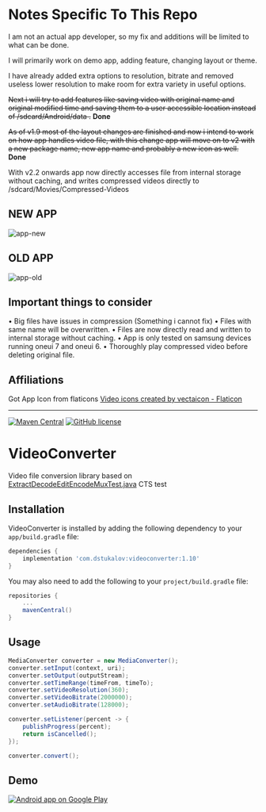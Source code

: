 
# Notes Specific To This Repo
I am not an actual app developer, so my fix and additions will be limited to what can be done.

I will primarily work on demo app, adding feature, changing layout or theme.

I have already added extra options to resolution, bitrate and removed useless lower resolution to make room for extra variety in useful options.

~~Next i will try to add features like saving video with original name and original modified time and saving them to a user accessible location instead of /sdcard/Android/data .~~  **Done**

~~As of v1.9 most of the layout changes are finished and now i intend to work on how app handles video file, with this change app will move on to v2 with a new package name, new app name and probably a new icon as well.~~  **Done**

With v2.2 onwards app now directly accesses file from internal storage without caching, and writes compressed videos directly to /sdcard/Movies/Compressed-Videos

## NEW APP
![app-new](https://github.com/user-attachments/assets/1c202117-4ba3-4d95-b85f-49a891b0f705)


## OLD APP
![app-old](https://github.com/user-attachments/assets/146e901b-c8cc-4374-8c96-0231aacc1ae7)


## Important things to consider
• Big files have issues in compression (Something i cannot fix)
• Files with same name will be overwritten.
• Files are now directly read and written to internal storage without caching.
• App is only tested on samsung devices running oneui 7 and oneui 6.
• Thoroughly play compressed video before deleting original file.

## Affiliations
Got App Icon from flaticons [Video icons created by vectaicon - Flaticon](https://www.flaticon.com/free-icons/video
)
***
[![Maven Central](https://maven-badges.herokuapp.com/maven-central/com.dstukalov/videoconverter/badge.svg)](https://maven-badges.herokuapp.com/maven-central/com.dstukalov/videoconverter)
[![GitHub license](https://img.shields.io/badge/license-Apache%202-brightgreen.svg)](https://raw.githubusercontent.com/dstukalov/VideoConverter/master/LICENSE)

# VideoConverter
Video file conversion library based on <a href="https://android.googlesource.com/platform/cts/+/jb-mr2-release/tests/tests/media/src/android/media/cts/ExtractDecodeEditEncodeMuxTest.java">ExtractDecodeEditEncodeMuxTest.java</a> CTS test

## Installation
VideoConverter is installed by adding the following dependency to your `app/build.gradle` file:
```groovy
dependencies {
    implementation 'com.dstukalov:videoconverter:1.10'
}
```
You may also need to add the following to your `project/build.gradle` file:
```groovy
repositories {
    ...
    mavenCentral()
}
```

## Usage
```java
MediaConverter converter = new MediaConverter();
converter.setInput(context, uri);
converter.setOutput(outputStream);
converter.setTimeRange(timeFrom, timeTo);
converter.setVideoResolution(360);
converter.setVideoBitrate(2000000);
converter.setAudioBitrate(128000);

converter.setListener(percent -> {
    publishProgress(percent);
    return isCancelled();
});

converter.convert();
```

## Demo
<a href="https://play.google.com/store/apps/details?id=com.dstukalov.videoconverter">
  <img alt="Android app on Google Play" src="https://developer.android.com/images/brand/en_app_rgb_wo_45.png" />
</a>